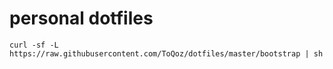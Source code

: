 # personal dotfiles

```
curl -sf -L https://raw.githubusercontent.com/ToQoz/dotfiles/master/bootstrap | sh
```
